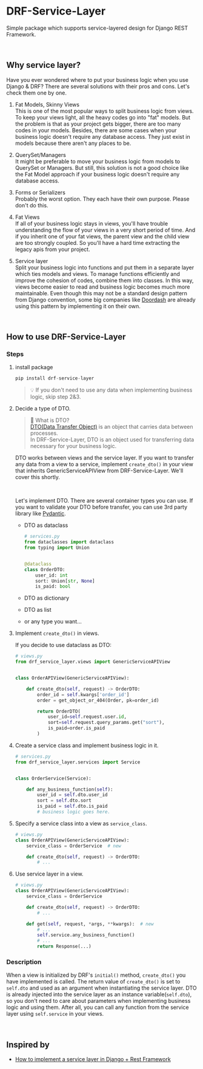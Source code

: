 # DRF-Service-Layer

Simple package which supports service-layered design for Django REST Framework.

<br>

## Why service layer?

Have you ever wondered where to put your business logic when you use Django & DRF? There are several solutions with
their pros and cons. Let's check them one by one.

1. Fat Models, Skinny Views <br>
   This is one of the most popular ways to split business logic from views. To keep your views light, all the heavy
   codes go into "fat" models. But the problem is that as your project gets bigger, there are too many codes in your
   models. Besides, there are some cases when your business logic doesn't require any database access. They just exist
   in models because there aren't any places to be.


2. QuerySet/Managers <br>
   It might be preferable to move your business logic from models to QuerySet or Managers. But still, this solution is
   not a good choice like the Fat Model approach if your business logic doesn't require any database access.


3. Forms or Serializers <br>
   Probably the worst option. They each have their own purpose. Please don't do this.


4. Fat Views <br>
   If all of your business logic stays in views, you'll have trouble understanding the flow of your views in a very
   short period of time. And if you inherit one of your fat views, the parent view and the child view are too strongly
   coupled. So you'll have a hard time extracting the legacy apis from your project.


5. Service layer <br>
   Split your business logic into functions and put them in a separate layer which ties models and views. To manage functions
   efficiently and improve the cohesion of codes, combine them into classes. In this way, views become easier to read
   and business logic becomes much more maintainable. Even though this may not be a standard design pattern from Django
   convention, some big companies
   like [Doordash](https://doordash.engineering/2017/05/15/tips-for-building-high-quality-django-apps-at-scale/) are
   already using this pattern by implementing it on their own.

<br>

## How to use DRF-Service-Layer

### Steps

1. install package

   ```python
   pip install drf-service-layer
   ```
   >💡 If you don't need to use any data when implementing business logic, skip step 2&3.
2. Decide a type of DTO.

   > 💁 What is DTO? <br> [DTO(Data Transfer Object)](https://en.wikipedia.org/wiki/Data_transfer_object) is an object that carries data between processes. <br> In DRF-Service-Layer, DTO is an object used for transferring data necessary for your business logic.
   
   DTO works between views and the service layer. If you want to transfer any data from a view to a service, implement
   `create_dto()` in your view that inherits GenericServiceAPIView from DRF-Service-Layer. We'll cover this shortly.

   <br>   

   Let's implement DTO. There are several container types you can use. If you want to validate your DTO before transfer, you can use 3rd party library like [Pydantic](https://pydantic-docs.helpmanual.io/).
   
   - DTO as dataclass
     ```python
     # services.py
     from dataclasses import dataclass
     from typing import Union
     
     
     @dataclass
     class OrderDTO:
         user_id: int
         sort: Union[str, None]
         is_paid: bool
     ```
   
   - DTO as dictionary
   - DTO as list
   - or any type you want...

3. Implement `create_dto()` in views.
   
   If you decide to use dataclass as DTO:
   ```python
   # views.py
   from drf_service_layer.views import GenericServiceAPIView
   
   
   class OrderAPIView(GenericServiceAPIView):
   
       def create_dto(self, request) -> OrderDTO:
           order_id = self.kwargs['order_id']
           order = get_object_or_404(Order, pk=order_id)
   
           return OrderDTO(
               user_id=self.request.user.id,
               sort=self.request.query_params.get("sort"),
               is_paid=order.is_paid
           )   
   ```

4. Create a service class and implement business logic in it.

   ```python
   # services.py
   from drf_service_layer.services import Service
   
   
   class OrderService(Service):
   
       def any_business_function(self):
           user_id = self.dto.user_id
           sort = self.dto.sort
           is_paid = self.dto.is_paid
           # business logic goes here. 
   ```

5. Specify a service class into a view as `service_class`.

   ```python
   # views.py
   class OrderAPIView(GenericServiceAPIView):
       service_class = OrderService  # new
   
       def create_dto(self, request) -> OrderDTO:
           # ...
   ```

6. Use service layer in a view.

   ```python
   # views.py
   class OrderAPIView(GenericServiceAPIView):
       service_class = OrderService
   
       def create_dto(self, request) -> OrderDTO:
           # ...
   
       def get(self, request, *args, **kwargs):  # new
           # ...
           self.service.any_business_function()
           # ...
           return Response(...)
   ```

### Description

When a view is initialized by DRF's `initial()` method, `create_dto()` you have implemented is called. The return value
of `create_dto()` is set to `self.dto` and used as an argument when instantiating the service layer. DTO is already
injected into the service layer as an instance variable(`self.dto`), so you don't need to care about parameters when
implementing business logic and using them. After all, you can call any function from the service layer
using `self.service` in your views.

<br>

## Inspired by

- [How to implement a service layer in Django + Rest Framework](https://breadcrumbscollector.tech/how-to-implement-a-service-layer-in-django-rest-framework/)